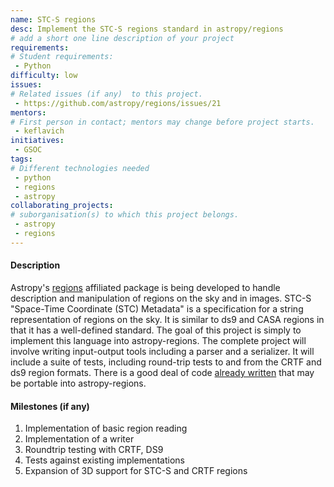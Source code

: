 ```yaml
---
name: STC-S regions
desc: Implement the STC-S regions standard in astropy/regions
# add a short one line description of your project
requirements:
# Student requirements:
 - Python
difficulty: low
issues:
# Related issues (if any)  to this project.
 - https://github.com/astropy/regions/issues/21
mentors:
# First person in contact; mentors may change before project starts.
 - keflavich
initiatives:
 - GSOC
tags:
# Different technologies needed
 - python
 - regions
 - astropy
collaborating_projects:
# suborganisation(s) to which this project belongs.
 - astropy
 - regions
---
```


#### Description

Astropy's [regions](https://github.com/astropy/regions/) affiliated package is being developed to handle description and manipulation of regions on the sky and in images.
STC-S "Space-Time Coordinate (STC) Metadata" is a specification for a string representation of regions on the sky.
It is similar to ds9 and CASA regions in that it has a well-defined standard.
The goal of this project is simply to implement this language into astropy-regions.
The complete project will involve writing input-output tools including a parser and a serializer.
It will include a suite of tests, including round-trip tests to and from the CRTF and ds9 region formats.
There is a good deal of code [already written](https://github.com/at88mph/opencadc_stc/tree/master/opencadc_stc) that may be portable into astropy-regions.

#### Milestones (if any)

1. Implementation of basic region reading
2. Implementation of a writer
3. Roundtrip testing with CRTF, DS9
4. Tests against existing implementations
5. Expansion of 3D support for STC-S and CRTF regions
